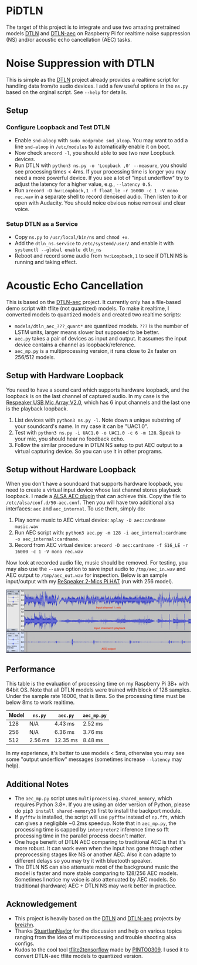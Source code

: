 # PiDTLN

The target of this project is to integrate and use two amazing pretrained models [DTLN](https://github.com/breizhn/DTLN) and [DTLN-aec](https://github.com/breizhn/DTLN-aec) on Raspberry Pi for realtime noise suppression (NS) and/or acoustic echo cancellation (AEC) tasks.


# Noise Suppression with DTLN

This is simple as the [DTLN](https://github.com/breizhn/DTLN) project already provides a realtime script for handling data from/to audio devices.
I add a few useful options in the `ns.py` based on the orginal script. See `--help` for details.

## Setup

### Configure Loopback and Test DTLN
  * Enable `snd-aloop` with `sudo modprobe snd_aloop`. You may want to add a line `snd-aloop` in `/etc/modules` to automatically enable it on boot.
  * Now check `arecord -l`, you should able to see two new Loopback devices.
  * Run DTLN with `python3 ns.py -o 'Loopback ,0' --measure`, you should see processing times < 4ms. If your processing time is longer you may need a more powerful device. If you see a lot of "input underflow" try to adjust the latency for a higher value, e.g., `--latency 0.5`.
  * Run `arecord -D hw:Loopback,1 -f float_le -r 16000 -c 1 -V mono rec.wav` in a separate shell to record denoised audio. Then listen to it or open with Audacity. You should noice obvious noise removal and clear voice.

### Setup DTLN as a Service
  * Copy `ns.py` to `/usr/local/bin/ns` and `chmod +x`.
  * Add the `dtln_ns.service` to `/etc/systemd/user/` and enable it with `systemctl --global enable dtln_ns`
  * Reboot and record some audio from `hw:Loopback,1` to see if DTLN NS is running and taking effect.


# Acoustic Echo Cancellation

This is based on the [DTLN-aec](https://github.com/breizhn/DTLN-aec) project. It currently only has a file-based demo script with tflite (not quantized) models. To make it realtime, I converted models to quantized models and created two realtime scripts:
* `models/dtln_aec_???_quant*` are quantized models. `???` is the number of LSTM units, larger means slower but supposed to be better.
* `aec.py` takes a pair of devices as input and output. It assumes the input device contains a channel as loopback/reference.
* `aec_mp.py` is a multiprocessing version, it runs close to 2x faster on 256/512 models.

## Setup with Hardware Loopback

You need to have a sound card which supports hardware loopback, and the loopback is on the last channel of captured audio. In my case is the [Respeaker USB Mic Array V2.0](https://wiki.seeedstudio.com/ReSpeaker_Mic_Array_v2.0/), which has 6 input channels and the last one is the playback loopback.

1. List devices with `python3 ns.py -l`. Note down a unique substring of your soundcard's name. In my case it can be "UAC1.0".
2. Test with `python3 ns.py -i UAC1.0 -o UAC1.0 -c 6 -m 128`. Speak to your mic, you should hear no feedback echo.
3. Follow the similar procedure in DTLN NS setup to put AEC output to a virtual capturing device. So you can use it in other programs.

## Setup without Hardware Loopback

When you don't have a soundcard that supports hardware loopback, you need to create a virtual input device whose last channel stores playback loopback. I made a [ALSA AEC plugin](configs/aec_asound.conf) that can achieve this. Copy the file to `/etc/alsa/conf.d/50-aec.conf`. Then you will have two additional alsa interfaces: `aec` and `aec_internal`. To use them, simply do:
1. Play some music to AEC virtual device: `aplay -D aec:cardname music.wav`
2. Run AEC script with: `python3 aec.py -m 128 -i aec_internal:cardname -o aec_internal:cardname`.
3. Record from AEC virtual device: `arecord -D aec:cardname -f S16_LE -r 16000 -c 1 -V mono rec.wav`

Now look at recorded audio file, music should be removed. 
For testing, you may also use the `--save` option to save input audio to `/tmp/aec_in.wav` and AEC output to `/tmp/aec_out.wav` for inspection. Below is an sample input/output with my [ReSpeaker 2-Mics Pi HAT](https://wiki.seeedstudio.com/ReSpeaker_2_Mics_Pi_HAT/) (run with 256 model).

![aec_2mic_hat](images/aec_2mic_hat.png)


## Performance

This table is the evaluation of processing time on my Raspberry Pi 3B+ with 64bit OS. Note that all DTLN models were trained with block of 128 samples. Under the sample rate 16000, that is 8ms. So the processing time must be below 8ms to work realtime.

| Model | `ns.py` | `aec.py` | `aec_mp.py` |
| ----- | ------- | -------- | ----------- |
| 128   | N/A     | 4.43 ms  | 2.52 ms     |
| 256   | N/A     | 6.36 ms  | 3.76 ms     |
| 512   | 2.56 ms | 12.35 ms | 8.48 ms     |

In my experience, it's better to use models < 5ms, otherwise you may see some "output underflow" messages (sometimes increase `--latency` may help).

## Additional Notes
* The `aec_mp.py` script uses `multiprocessing.shared_memory`, which requires Python 3.8+. If you are using an older version of Python, please do `pip3 install shared-memory38` first to install the backport module.
* If `pyfftw` is installed, the script will use `pyfftw` instead of `np.fft`, which can gives a negligible ~0.2ms speedup. Note that in `aec_mp.py`, the processing time is capped by `interpreter2` inference time so fft processing time in the parallel process doesn't matter.
* One huge benefit of DTLN AEC comparing to traditional AEC is that it's more robust. It can work even when the input has gone through other preprocessing stages like NS or another AEC. Also it can adapte to different delays so you may try it with bluetooth speaker.
* The DTLN NS can also attenuate most of the background music the model is faster and more stable comparing to 128/256 AEC models. Sometimes I notice my voice is also attenuated by AEC models. So traditional (hardware) AEC + DTLN NS may work better in practice.

## Acknowledgement
* This project is heavily based on the [DTLN](https://github.com/breizhn/DTLN) and [DTLN-aec](https://github.com/breizhn/DTLN-aec) projects by [breizhn](https://github.com/breizhn).
* Thanks [StuartIanNaylor](https://github.com/StuartIanNaylor) for the discussion and help on various topics ranging from the idea of multiprocessing and trouble shooting alsa configs.
* Kudos to the cool tool [tflite2tensorflow](https://github.com/PINTO0309/tflite2tensorflow/) made by [PINTO0309](https://github.com/PINTO0309). I used it to convert DTLN-aec tflite models to quantized version.